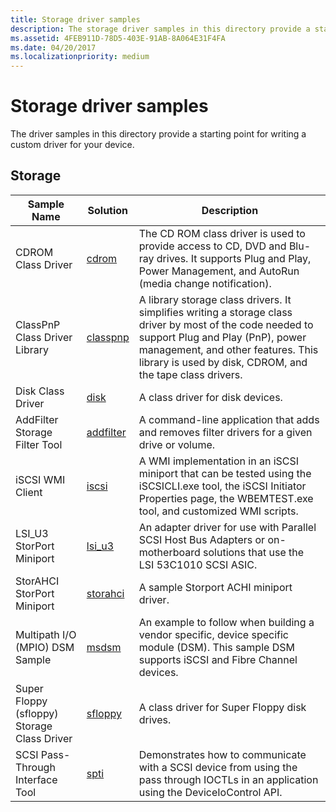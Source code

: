 ```yaml
---
title: Storage driver samples
description: The storage driver samples in this directory provide a starting point for writing a custom driver for your device.
ms.assetid: 4FEB911D-78D5-403E-91AB-8A064E31F4FA
ms.date: 04/20/2017
ms.localizationpriority: medium
---
```


# Storage driver samples


The driver samples in this directory provide a starting point for writing a custom driver for your device.

## Storage


| Sample Name                                 | Solution                                                     | Description                                                                                                                                                                                                                                     |
|---------------------------------------------|--------------------------------------------------------------|-------------------------------------------------------------------------------------------------------------------------------------------------------------------------------------------------------------------------------------------------|
| CDROM Class Driver                          | [cdrom](http://go.microsoft.com/fwlink/p/?LinkId=617971)     | The CD ROM class driver is used to provide access to CD, DVD and Blu-ray drives. It supports Plug and Play, Power Management, and AutoRun (media change notification).                                                                          |
| ClassPnP Class Driver Library               | [classpnp](http://go.microsoft.com/fwlink/p/?LinkId=617978)  | A library storage class drivers. It simplifies writing a storage class driver by most of the code needed to support Plug and Play (PnP), power management, and other features. This library is used by disk, CDROM, and the tape class drivers. |
| Disk Class Driver                           | [disk](http://go.microsoft.com/fwlink/p/?LinkId=617979)      | A class driver for disk devices.                                                                                                                                                                                                                |
| AddFilter Storage Filter Tool               | [addfilter](http://go.microsoft.com/fwlink/p/?LinkId=617980) | A command-line application that adds and removes filter drivers for a given drive or volume.                                                                                                                                                    |
| iSCSI WMI Client                            | [iscsi](http://go.microsoft.com/fwlink/p/?LinkId=617981)     | A WMI implementation in an iSCSI miniport that can be tested using the iSCSICLI.exe tool, the iSCSI Initiator Properties page, the WBEMTEST.exe tool, and customized WMI scripts.                                                               |
| LSI\_U3 StorPort Miniport                   | [lsi\_u3](http://go.microsoft.com/fwlink/p/?LinkId=617982)   | An adapter driver for use with Parallel SCSI Host Bus Adapters or on-motherboard solutions that use the LSI 53C1010 SCSI ASIC.                                                                                                                  |
| StorAHCI StorPort Miniport                  | [storahci](http://go.microsoft.com/fwlink/p/?LinkId=617983)  | A sample Storport ACHI miniport driver.                                                                                                                                                                                                         |
| Multipath I/O (MPIO) DSM Sample             | [msdsm](http://go.microsoft.com/fwlink/p/?LinkId=620203)     | An example to follow when building a vendor specific, device specific module (DSM). This sample DSM supports iSCSI and Fibre Channel devices.                                                                                                   |
| Super Floppy (sfloppy) Storage Class Driver | [sfloppy](http://go.microsoft.com/fwlink/p/?LinkId=617989)   | A class driver for Super Floppy disk drives.                                                                                                                                                                                                    |
| SCSI Pass-Through Interface Tool            | [spti](http://go.microsoft.com/fwlink/p/?LinkId=617990)      | Demonstrates how to communicate with a SCSI device from using the pass through IOCTLs in an application using the DeviceIoControl API.                                                                                                          |

 

 

 




